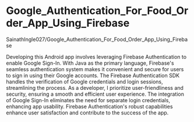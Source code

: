 # Google_Authentication_For_Food_Order_App_Using_Firebase
SainathIngle027/Google_Authentication_For_Food_Order_App_Using_Firebase

Developing this Android app involves leveraging Firebase Authentication to enable Google Sign-In. With Java as the primary language, Firebase's seamless authentication system makes it convenient and secure for users to sign in using their Google accounts. The Firebase Authentication SDK handles the verification of Google credentials and login sessions, streamlining the process. As a developer, I prioritize user-friendliness and security, ensuring a smooth and efficient user experience. The integration of Google Sign-In eliminates the need for separate login credentials, enhancing app usability. Firebase Authentication's robust capabilities enhance user satisfaction and contribute to the success of the app.
